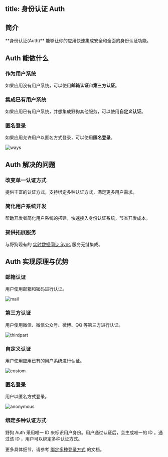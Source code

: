 
title: 身份认证 Auth
---
<h2 id='简介' class="article-heading top-heading">简介</h2>
**身份认证(Auth)** 能够让你的应用快速集成安全和全面的身份认证功能。


## Auth 能做什么

### 作为用户系统
如果应用没有用户系统，可以使用**邮箱认证**和**第三方认证**。

### 集成已有用户系统
如果应用已有用户系统，并想集成野狗其他服务，可以使用**自定义认证**。

### 匿名登录
如果应用允许用户以匿名方式登录，可以使用**匿名登录**。


<img src="/images/manyway.png" alt="ways" >


## Auth 解决的问题

### 改变单一认证方式
提供丰富的认证方式，支持绑定多种认证方式，满足更多用户需求。

### 简化用户系统开发
帮助开发者简化用户系统的搭建，快速接入身份认证系统，节省开发成本。

### 提供拓展服务
与野狗现有的 [实时数据同步 Sync](/overview/sync.html) 服务无缝集成。


## Auth 实现原理与优势

### 邮箱认证

用户使用邮箱和密码进行认证。

<img src="/images/authmail.jpg" alt="mail" >



### 第三方认证 

用户使用微信、微信公众号、微博、QQ 等第三方进行认证。

<img src="/images/thirdpart.jpg" alt="thirdpart" >



### 自定义认证

用户使用应用已有的用户系统进行认证。

<img src="/images/custom.jpg" alt="costom">



### 匿名登录

用户以匿名方式登录。

<img src="/images/anonymous.jpg" alt="anonymous" >



### 绑定多种认证方式

野狗 Auth 采用唯一 ID 来标识用户身份。用户通过认证后，会生成唯一的 ID 。通过该 ID ，用户可以绑定多种认证方式。

更多具体细节，请参考 [绑定多种登录方式](/guide/auth/web/link.html) 的文档。









